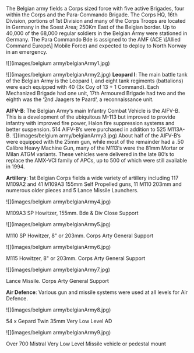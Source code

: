 The Belgian army fields a Corps sized force with five active Brigades, four within the Corps and the Para-Commando Brigade. The Corps HQ, 16th Division, portions of 1st Division and many of the Corps Troops are located in Germany in the Soest Area; 250Km East of the Belgian border. Up to 40,000 of the 68,000 regular soldiers in the Belgian Army were stationed in Germany. The Para Commando Bde is assigned to the AMF (ACE \\[Allied Command Europe\\] Mobile Force) and expected to deploy to North Norway in an emergency.

![](images/belgium army/belgianArmy1.jpg)

![](images/belgium army/belgianArmy2.jpg) **Leopard I**: The main battle tank of the Belgian Army is the Leopard I, and eight tank regiments (battalions) were each equipped with 40 (3x Coy of 13 + 1 Command). Each Mechanized Brigade had one unit, 17th Armoured Brigade had two and the eighth was the ‘2nd Jaagers te Paard‘, a reconnaissance unit.

**AIFV-B**: The Belgian Army‘s main Infantry Combat Vehicle is the AIFV-B. This is a development of the ubiquitous M-113 but improved to provide infantry with improved fire power, Halon fire suppression systems and better suspension. 514 AIFV-B‘s were purchased in addition to 525 M113A-B. ![](images/belgium army/belgianArmy3.jpg) About half of the AIFV-B‘s were equipped with the 25mm gun, while most of the remainder had a .50 Calibre Heavy Machine Gun, many of the M113‘s were the 81mm Mortar or Milan ATGM variants. These vehicles were delivered in the late 80‘s to replace the AMX-VCI family of APCs, up to 500 of which were still available in 1994.

**Artillery**: 1st Belgian Corps fields a wide variety of artillery including 117 M109A2 and 41 M109A3 155mm Self Propelled guns, 11 M110 203mm and numerous older pieces and 5 Lance Missile Launchers.

![](images/belgium army/belgianArmy4.jpg)

M109A3 SP Howitzer, 155mm. Bde & Div Close Support

![](images/belgium army/belgianArmy5.jpg)

M110 SP Howitzer, 8" or 203mm. Corps Arty General Support

![](images/belgium army/belgianArmy6.jpg)

M115 Howitzer, 8" or 203mm. Corps Arty General Support

![](images/belgium army/belgianArmy7.jpg)

Lance Missile. Corps Arty General Support

**Air Defence**: Various gun and missile systems were used at all levels for Air Defence.

![](images/belgium army/belgianArmy8.jpg)

54 x Gepard Twin 35mm Very Low Level AD

![](images/belgium army/belgianArmy9.jpg)

Over 700 Mistral Very Low Level Missile vehicle or pedestal mount
